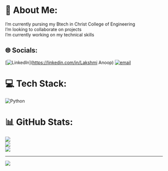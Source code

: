 # 💫 About Me:
 I’m currently pursing my Btech in Christ College of Engineering<br> I’m looking to collaborate on projects<br> I’m currently working on my technical skills  <br>


## 🌐 Socials:
[![LinkedIn](https://img.shields.io/badge/LinkedIn-%230077B5.svg?logo=linkedin&logoColor=white)](https://linkedin.com/in/Lakshmi Anoop) [![email](https://img.shields.io/badge/Email-D14836?logo=gmail&logoColor=white)](mailto:lakshmianoop.official@gmail.com) 

# 💻 Tech Stack:
![Python](https://img.shields.io/badge/python-3670A0?style=flat&logo=python&logoColor=ffdd54)
# 📊 GitHub Stats:
![](https://github-readme-stats.vercel.app/api?username=lakshmianoopoff&theme=dark&hide_border=false&include_all_commits=false&count_private=false)<br/>
![](https://nirzak-streak-stats.vercel.app/?user=lakshmianoopoff&theme=dark&hide_border=false)<br/>
![](https://github-readme-stats.vercel.app/api/top-langs/?username=lakshmianoopoff&theme=dark&hide_border=false&include_all_commits=false&count_private=false&layout=compact)

---
[![](https://visitcount.itsvg.in/api?id=lakshmianoopoff&icon=0&color=0)](https://visitcount.itsvg.in)

<!-- Proudly created with GPRM ( https://gprm.itsvg.in ) -->
